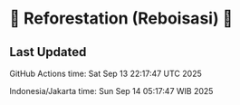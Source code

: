 
# 🌳 Reforestation (Reboisasi) 🌲

## Last Updated

GitHub Actions time: Sat Sep 13 22:17:47 UTC 2025

Indonesia/Jakarta time: Sun Sep 14 05:17:47 WIB 2025
